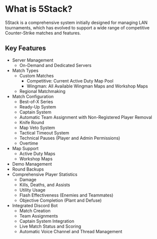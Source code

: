 # What is 5Stack?

5Stack is a comprehensive system initially designed for managing LAN tournaments, which has evolved to support a wide range of competitive Counter-Strike matches and features.

## Key Features

- Server Management
  - On-Demand and Dedicated Servers
- Match Types
  - Custom Matches
    - Competitive: Current Active Duty Map Pool
    - Wingman: All Available Wingman Maps and Workshop Maps
  - Regional Matchmaking
- Match Configuration
  - Best-of-X Series
  - Ready-Up System
  - Captain System
  - Automatic Team Assignment with Non-Registered Player Removal
  - Knife Round
  - Map Veto System
  - Tactical Timeout System
  - Technical Pauses (Player and Admin Permissions)
  - Overtime
- Map Support
  - Active Duty Maps
  - Workshop Maps
- Demo Management
- Round Backups
- Comprehensive Player Statistics
  - Damage
  - Kills, Deaths, and Assists
  - Utility Usage
  - Flash Effectiveness (Enemies and Teammates)
  - Objective Completion (Plant and Defuse)
- Integrated Discord Bot
  - Match Creation
  - Team Assignments
  - Captain System Integration
  - Live Match Status and Scoring
  - Automatic Voice Channel and Thread Management
